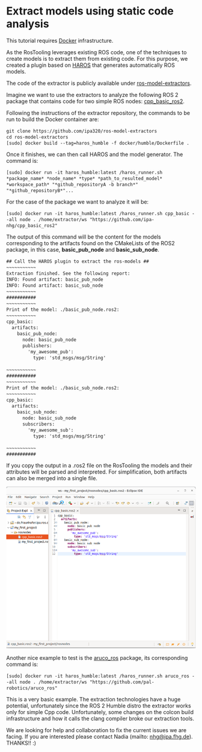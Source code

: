 # Extract models using static code analysis

This tutorial requires [Docker](https://docs.docker.com/install/linux/docker-ce/ubuntu/) infrastructure. 

As the RosTooling leverages existing ROS code, one of the techniques to create models is to extract them from existing code. For this purpose, we created a plugin based on [HAROS](https://github.com/git-afsantos/haros) that generates automatically ROS models.

The code of the extractor is publicly available under [ros-model-extractors](https://github.com/ipa320/ros-model-extractors).

Imagine we want to use the extractors to analyze the following ROS 2 package that contains code for two simple ROS nodes: [cpp_basic_ros2](https://github.com/ipa-nhg/cpp_basic_ros2).

Following the instructions of the extractor repository, the commands to be run to build the Docker container are:

```
git clone https://github.com/ipa320/ros-model-extractors
cd ros-model-extractors
[sudo] docker build --tag=haros_humble -f docker/humble/Dockerfile .
```

Once it finishes, we can then call HAROS and the model generator. The command is:

```
[sudo] docker run -it haros_humble:latest /haros_runner.sh *package_name* *node_name* *type* *path_to_resulted_model* *workspace_path* "*github_repositoryA -b branch*" "*github_repositoryB*"...
```

For the case of the package we want to analyze it will be:
```
[sudo] docker run -it haros_humble:latest /haros_runner.sh cpp_basic --all node . /home/extractor/ws "https://github.com/ipa-nhg/cpp_basic_ros2"
```

The output of this command will be the content for the models corresponding to the artifacts found on the CMakeLists of the ROS2 package, in this case, **basic_pub_node** and **basic_sub_node**.

```
## Call the HAROS plugin to extract the ros-models ##
~~~~~~~~~~~
Extraction finished. See the following report:
INFO: Found artifact: basic_pub_node
INFO: Found artifact: basic_sub_node
~~~~~~~~~~~
###########
~~~~~~~~~~~
Print of the model: ./basic_pub_node.ros2:
~~~~~~~~~~~
cpp_basic:
  artifacts:
    basic_pub_node:
      node: basic_pub_node
      publishers:
        'my_awesome_pub':
          type: 'std_msgs/msg/String'

~~~~~~~~~~~
###########
~~~~~~~~~~~
Print of the model: ./basic_sub_node.ros2:
~~~~~~~~~~~
cpp_basic:
  artifacts:
    basic_sub_node:
      node: basic_sub_node
      subscribers:
        'my_awesome_sub':
          type: 'std_msgs/msg/String'

~~~~~~~~~~~
###########
```

If you copy the output in a .ros2 file on the RosTooling the models and their attributes will be parsed and interpreted. For simplification, both artifacts can also be merged into a single file.

![alt text](images/importHAROSOutput.png)

Another nice example to test is the [aruco_ros](https://github.com/pal-robotics/aruco_ros) package, its corresponding command is:

```
[sudo] docker run -it haros_humble:latest /haros_runner.sh aruco_ros --all node . /home/extractor/ws "https://github.com/pal-robotics/aruco_ros"
```

This is a very basic example. The extraction technologies have a huge potential, unfortunately since the ROS 2 Humble distro the extractor works only for simple Cpp code. Unfortunately, some changes on the colcon build infrastructure and how it calls the clang compiler broke our extraction tools. 

We are looking for help and collaboration to fix the current issues we are facing. If you are interested please contact Nadia (mailto: [nhg@ipa.fhg.de](nhg@ipa.fhg.de)). THANKS!! :)
